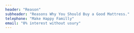```yaml
---
header: "Reason"
subheader: "Reasons Why You Should Buy a Good Mattress."
telephone: "Make Happy Familly"
email: "0% interest without usury"
---
```

